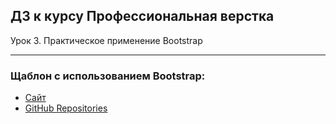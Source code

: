 ## ДЗ к курсу Профессиональная верстка

Урок 3. Практическое применение Bootstrap

***

### Щаблон с использованием Bootstrap:
+ [Сайт](https://sergey059.github.io/Landing-page-bootstrap_5/)
+ [GitHub Repositories](https://github.com/Sergey059/Landing-page-bootstrap_5)